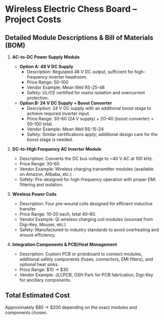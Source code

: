 # Wireless Electric Chess Board – Project Costs

## Detailed Module Descriptions & Bill of Materials (BOM)

1. **AC-to-DC Power Supply Module**
   - **Option A: 48 V DC Supply**
     - Description: Regulated 48 V DC output, sufficient for high-frequency inverter headroom.
     - Price Range: $50–$100
     - Vendor Example: Mean Well RS-25-48
     - Safety: UL/CE certified for mains isolation and overcurrent protection.
   - **Option B: 24 V DC Supply + Boost Converter**
     - Description: 24 V DC supply with an additional boost stage to achieve required inverter input.
     - Price Range: $30–$60 (24 V supply) + $20–$40 (boost converter) = $50–$100 total.
     - Vendor Example: Mean Well RS-15-24
     - Safety: Similar certifications apply; additional design care for the boost stage is needed.

2. **DC-to-High Frequency AC Inverter Module**
   - Description: Converts the DC bus voltage to ~40 V AC at 100 kHz.
   - Price Range: $30–$60
   - Vendor Example: Wireless charging transmitter modules (available on Amazon, Alibaba, etc.)
   - Safety: Pre-designed for high-frequency operation with proper EMI filtering and isolation.

3. **Wireless Power Coils**
   - Description: Four pre-wound coils designed for efficient inductive transfer.
   - Price Range: $10–$20 each, total $40–$80.
   - Vendor Example: Qi wireless charging coil modules (sourced from Digi-Key, Mouser, etc.)
   - Safety: Manufactured to industry standards to avoid overheating and ensure efficiency.

4. **Integration Components & PCB/Heat Management**
   - Description: Custom PCB or protoboard to connect modules, additional safety components (fuses, connectors, EMI filters), and optional heat sinks.
   - Price Range: $10 -> $30
   - Vendor Example: JLCPCB, OSH Park for PCB fabrication; Digi-Key for ancillary components.

## Total Estimated Cost

Approximately $80 -> $200 depending on the exact modules and components chosen.
